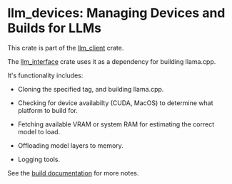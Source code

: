 # llm_devices: Managing Devices and Builds for LLMs

This crate is part of the [llm_client](https://github.com/ShelbyJenkins/llm_client) crate.

The [llm_interface](https://github.com/ShelbyJenkins/llm_client/tree/master/llm_interface) crate uses it as a dependency for building llama.cpp.

It's functionality includes:

* Cloning the specified tag, and building llama.cpp.

* Checking for device availabilty (CUDA, MacOS) to determine what platform to build for.

* Fetching available VRAM or system RAM for estimating the correct model to load.

* Offloading model layers to memory.

* Logging tools.

See the [build documentation](../docs/build.md) for more notes.